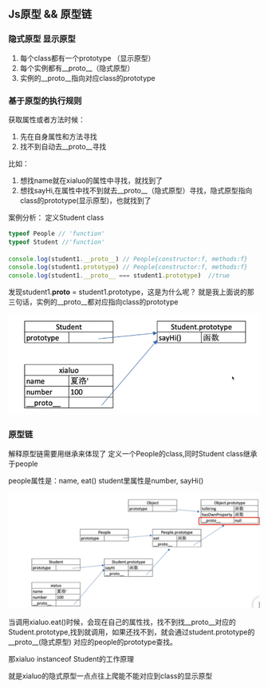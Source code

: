 ## Js原型 && 原型链


### 隐式原型 显示原型
1. 每个class都有一个prototype （显示原型）
2. 每个实例都有__proto__（隐式原型）
3. 实例的__proto__指向对应class的prototype


### 基于原型的执行规则
获取属性或者方法时候：
1. 先在自身属性和方法寻找
2. 找不到自动去__proto__寻找

比如：
1. 想找name就在xialuo的属性中寻找，就找到了
2. 想找sayHi,在属性中找不到就去__proto__（隐式原型）寻找，隐式原型指向class的prototype(显示原型)，也就找到了


案例分析： 定义Student class

```js
typeof People // 'function'
typeof Student //'function'

console.log(student1.__proto__) // People{constructor:f, methods:f}
console.log(student1.prototype) // People{constructor:f, methods:f}
console.log(student1.__proto__ === student1.prototype)  //true
```
发现student1.__proto__ = student1.prototype，这是为什么呢？
就是我上面说的那三句话，实例的__proto__都对应指向class的prototype

![显示原型隐式原型](../Images/显示原型隐式原型.png)


### 原型链

解释原型链需要用继承来体现了
定义一个People的class,同时Student class继承于people

people属性是：name, eat()
student里属性是number, sayHi()

![](../Images/原型链.png)

当调用xialuo.eat()时候，会现在自己的属性找，找不到找__proto__对应的Student.prototype,找到就调用，如果还找不到，就会通过student.prototype的__proto__(隐式原型) 对应的people的prototype查找。


那xialuo instanceof Student的工作原理

就是xialuo的隐式原型一点点往上爬能不能对应到class的显示原型







